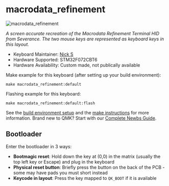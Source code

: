 # macrodata_refinement

![macrodata_refinement](https://imgur.com/a/lSjHZ1q)

*A screen accurate recreation of the Macrodata Refinement Terminal HID from Severance. The two mouse keys are represented as keyboard keys in this layout.*

* Keyboard Maintainer: [Nick S](https://github.com/SpencerSoundworks)
* Hardware Supported: STM32F072CBT6
* Hardware Availability: Custom made, not publically available

Make example for this keyboard (after setting up your build environment):

    make macrodata_refinement:default

Flashing example for this keyboard:

    make macrodata_refinement:default:flash

See the [build environment setup](https://docs.qmk.fm/#/getting_started_build_tools) and the [make instructions](https://docs.qmk.fm/#/getting_started_make_guide) for more information. Brand new to QMK? Start with our [Complete Newbs Guide](https://docs.qmk.fm/#/newbs).

## Bootloader

Enter the bootloader in 3 ways:

* **Bootmagic reset**: Hold down the key at (0,0) in the matrix (usually the top left key or Escape) and plug in the keyboard
* **Physical reset button**: Briefly press the button on the back of the PCB - some may have pads you must short instead
* **Keycode in layout**: Press the key mapped to `QK_BOOT` if it is available
